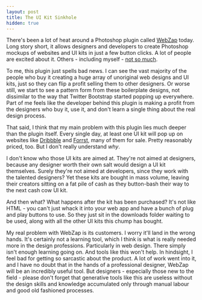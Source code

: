 ```yaml
---
layout: post
title: The UI Kit Sinkhole
hidden: true
---
```


There's been a lot of heat around a Photoshop plugin called [WebZap](http://webzap.uiparade.com) today. Long story short, it allows designers and developers to create Photoshop mockups of websites and UI kits in just a few button clicks. A lot of people are excited about it. Others - including myself - [not so much](https://twitter.com/_dte/statuses/262857925410832384).

To me, this plugin just spells bad news. I can see the vast majority of the people who buy it creating a huge array of unoriginal web designs and UI kits, just so they can flip a profit selling them to other designers. Or worse still, we start to see a pattern form from these boilerplate designs, not dissimilar to the way that Twitter Bootstrap started popping up everywhere. Part of me feels like the developer behind this plugin is making a profit from the designers who buy it, use it, and don't learn a single thing about the real design process.

That said, I think that my main problem with this plugin lies much deeper than the plugin itself. Every single day, at least one UI kit will pop up on websites like [Dribbble](http://dribbble.com) and [Forrst](http://forrst.com), many of them for sale. Pretty reasonably priced, too. But I don't really understand _why_.

I don't know who those UI kits are aimed at. They're not aimed at designers, because any designer worth their own salt would design a UI kit themselves. Surely they're not aimed at developers, since they work with the talented designers? Yet these kits are bought in mass volume, leaving their creators sitting on a fat pile of cash as they button-bash their way to the next cash cow UI kit.

And then what? What happens after the kit has been purchased? It's not like HTML - you can't just whack it into your web app and have a bunch of plug and play buttons to use. So they just sit in the downloads folder waiting to be used, along with all the other UI kits this chump has bought.

My real problem with WebZap is its customers. I worry it'll land in the wrong hands. It's certainly not a learning tool, which I think is what is really needed more in the design professions. Particularly in web design. There simply isn't enough learning going on. And tools like this won't help. In hindsight, I feel bad for getting so sarcastic about the product. A lot of work went into it, and I have no doubt that in the hands of a professional designer, WebZap will be an incredibly useful tool. But designers - especially those new to the field - please don't forget that generative tools like this are useless without the design skills and knowledge accumulated only through manual labour and good old fashioned processes.
